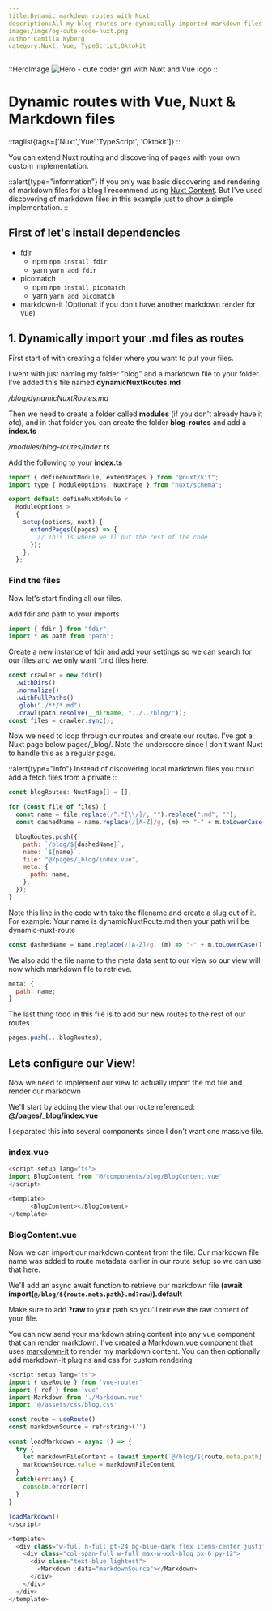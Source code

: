 ```yaml
---
title:Dynamic markdown routes with Nuxt
description:All my blog routes are dynamically imported markdown files and created together with Nuxt and fdir. No CMS needed, just a folder with .md files in my repo.
image:/imgs/og-cute-code-nuxt.png
author:Camilla Nyberg
category:Nuxt, Vue, TypeScript,Oktokit
---
```


::HeroImage
![Hero - cute coder girl with Nuxt and Vue logo](/imgs/cute-code-nuxt.png)
::

# Dynamic routes with Vue, Nuxt & Markdown files

::taglist{tags=['Nuxt','Vue','TypeScript', 'Oktokit']}
::

You can extend Nuxt routing and discovering of pages with your own custom implementation.

::alert{type="information"}
If you only was basic discovering and rendering of markdown files for a blog I recommend using [Nuxt Content](https://content.nuxt.com/). But I've used discovering of markdown files in this example just to show a simple implementation.
::

## First of let's install dependencies

- fdir
  - npm `npm install fdir`
  - yarn `yarn add fdir`
- picomatch
  - npm `npm install picomatch`
  - yarn `yarn add picomatch`
- markdown-it (Optional: if you don't have another markdown render for vue)

## 1. Dynamically import your .md files as routes

First start of with creating a folder where you want to put your files.

I went with just naming my folder "blog" and a markdown file to your folder. I've added this file named
**dynamicNuxtRoutes.md**

_/blog/dynamicNuxtRoutes.md_

Then we need to create a folder called **modules** (if you don't already have it ofc), and in that folder you can create the folder **blog-routes** and add a **index.ts**

_/modules/blog-routes/index.ts_

Add the following to your **index.ts**

```js
import { defineNuxtModule, extendPages } from "@nuxt/kit";
import type { ModuleOptions, NuxtPage } from "nuxt/schema";

export default defineNuxtModule <
  ModuleOptions >
  {
    setup(options, nuxt) {
      extendPages((pages) => {
        // This is where we'll put the rest of the code
      });
    },
  };
```

### Find the files

Now let's start finding all our files.

Add fdir and path to your imports

```js
import { fdir } from "fdir";
import * as path from "path";
```

Create a new instance of fdir and add your settings so we can search for our files and we only want \*.md files here.

```js
const crawler = new fdir()
  .withDirs()
  .normalize()
  .withFullPaths()
  .glob("./**/*.md")
  .crawl(path.resolve(__dirname, "../../blog/"));
const files = crawler.sync();
```

Now we need to loop through our routes and create our routes. I've got a Nuxt page below pages/\_blog/. Note the underscore since I don't want Nuxt to handle this as a regular page.

::alert{type="info"}
Instead of discovering local markdown files you could add a fetch files from a private
::

```js
const blogRoutes: NuxtPage[] = [];

for (const file of files) {
  const name = file.replace(/^.*[\\/]/, "").replace(".md", "");
  const dashedName = name.replace(/[A-Z]/g, (m) => "-" + m.toLowerCase());

  blogRoutes.push({
    path: `/blog/${dashedName}`,
    name: `${name}`,
    file: "@/pages/_blog/index.vue",
    meta: {
      path: name,
    },
  });
}
```

Note this line in the code with take the filename and create a slug out of it.
For example:
Your name is dynamicNuxtRoute.md
then your path will be dynamic-nuxt-route

```js
const dashedName = name.replace(/[A-Z]/g, (m) => "-" + m.toLowerCase());
```

We also add the file name to the meta data sent to our view so our view will now which markdown file to retrieve.

```js
meta: {
  path: name;
}
```

The last thing todo in this file is to add our new routes to the rest of our routes.

```js
pages.push(...blogRoutes);
```

## Lets configure our View!

Now we need to implement our view to actually import the md file and render our markdown

We'll start by adding the view that our route referenced: **@/pages/\_blog/index.vue**

I separated this into several components since I don't want one massive file.

### index.vue

```js
<script setup lang="ts">
import BlogContent from '@/components/blog/BlogContent.vue'
</script>

<template>
      <BlogContent></BlogContent>
</template>

```

### BlogContent.vue

Now we can import our markdown content from the file.
Our markdown file name was added to route metadata earlier in our route setup so we can use that here.

We'll add an async await function to retrieve our markdown file **(await import(`@/blog/${route.meta.path}.md?raw`)).default**

Make sure to add **?raw** to your path so you'll retrieve the raw content of your file.

You can now send your markdown string content into any vue component that can render markdown.
I've created a Markdown.vue component that uses [markdown-it](https://github.com/markdown-it/markdown-it) to render my markdown content. You can then optionally add markdown-it plugins and css for custom rendering.

```js
<script setup lang="ts">
import { useRoute } from 'vue-router'
import { ref } from 'vue'
import Markdown from './Markdown.vue'
import '@/assets/css/blog.css'

const route = useRoute()
const markdownSource = ref<string>('')

const loadMarkdown = async () => {
  try {
    let markdownFileContent = (await import(`@/blog/${route.meta.path}.md?raw`)).default
    markdownSource.value = markdownFileContent
  }
  catch(err:any) {
    console.error(err)
  }
}

loadMarkdown()
</script>

<template>
  <div class="w-full h-full pt-24 bg-blue-dark flex items-center justify-center">
    <div class="col-span-full w-full max-w-xxl-blog px-6 py-12">
      <div class="text-blue-lightest">
        <Markdown :data="markdownSource"></Markdown>
      </div>
    </div>
  </div>
</template>


```
